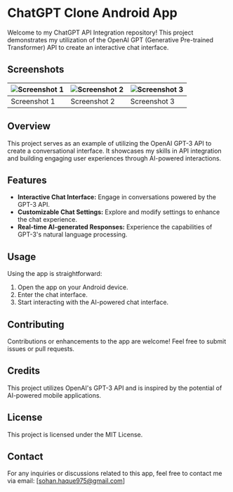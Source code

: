 # ChatGPT Clone Android App

Welcome to my ChatGPT API Integration repository! This project demonstrates my utilization of the OpenAI GPT (Generative Pre-trained Transformer) API to create an interactive chat interface.

## Screenshots

![Screenshot 1](img1.jpg) | ![Screenshot 2](img2.jpg) | ![Screenshot 3](img3.jpg)
--- | --- | ---
Screenshot 1 | Screenshot 2 | Screenshot 3

## Overview

This project serves as an example of utilizing the OpenAI GPT-3 API to create a conversational interface. It showcases my skills in API integration and building engaging user experiences through AI-powered interactions.

## Features

- **Interactive Chat Interface:** Engage in conversations powered by the GPT-3 API.
- **Customizable Chat Settings:** Explore and modify settings to enhance the chat experience.
- **Real-time AI-generated Responses:** Experience the capabilities of GPT-3's natural language processing.

## Usage

Using the app is straightforward:

1. Open the app on your Android device.
2. Enter the chat interface.
3. Start interacting with the AI-powered chat interface.

## Contributing

Contributions or enhancements to the app are welcome! Feel free to submit issues or pull requests.

## Credits

This project utilizes OpenAI's GPT-3 API and is inspired by the potential of AI-powered mobile applications.

## License

This project is licensed under the MIT License.

## Contact

For any inquiries or discussions related to this app, feel free to contact me via email: [sohan.haque975@gmail.com]
